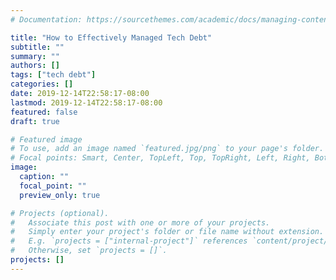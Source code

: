 ```yaml
---
# Documentation: https://sourcethemes.com/academic/docs/managing-content/

title: "How to Effectively Managed Tech Debt"
subtitle: ""
summary: ""
authors: []
tags: ["tech debt"]
categories: []
date: 2019-12-14T22:58:17-08:00
lastmod: 2019-12-14T22:58:17-08:00
featured: false
draft: true

# Featured image
# To use, add an image named `featured.jpg/png` to your page's folder.
# Focal points: Smart, Center, TopLeft, Top, TopRight, Left, Right, BottomLeft, Bottom, BottomRight.
image:
  caption: ""
  focal_point: ""
  preview_only: true

# Projects (optional).
#   Associate this post with one or more of your projects.
#   Simply enter your project's folder or file name without extension.
#   E.g. `projects = ["internal-project"]` references `content/project/deep-learning/index.md`.
#   Otherwise, set `projects = []`.
projects: []
---
```

